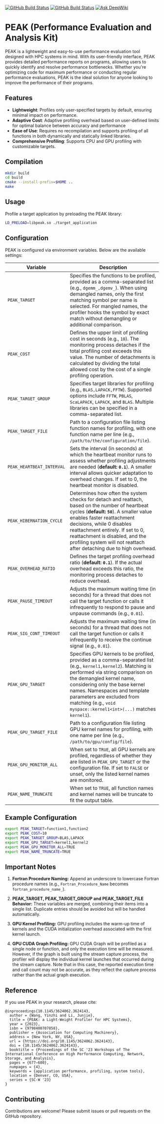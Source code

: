 [![GitHub Build Status](https://img.shields.io/github/actions/workflow/status/peak-team/peak/cmake.yml?branch=main&logo=GitHub)](https://github.com/peak-team/peak/actions/workflows/cmake.yml)
[![GitHub Build Status](https://img.shields.io/github/actions/workflow/status/peak-team/peak/mpi.yml?branch=main&logo=GitHub&label=test)](https://github.com/peak-team/peak/actions/workflows/mpi.yml)
[![Ask DeepWiki](https://deepwiki.com/badge.svg)](https://deepwiki.com/peak-team/peak)

# PEAK (Performance Evaluation and Analysis Kit)

PEAK is a lightweight and easy-to-use performance evaluation tool designed with HPC systems in mind. With its user-friendly interface, PEAK provides detailed performance reports on programs, allowing users to quickly identify and resolve performance bottlenecks. Whether you're optimizing code for maximum performance or conducting regular performance evaluations, PEAK is the ideal solution for anyone looking to improve the performance of their programs. 

## Features
- **Lightweight**: Profiles only user-specified targets by default, ensuring minimal impact on performance.
- **Adaptive Cost**: Adaptive profiling overhead based on user-defined limits for optimal balance between accuracy and performance
- **Ease of Use**: Requires no recompilation and supports profiling of all functions in both dynamically and statically linked libraries.
- **Comprehensive Profiling**: Supports CPU and GPU profiling with customizable targets.

## Compilation

```bash
mkdir build
cd build
cmake --install-prefix=$HOME ..
make
``` 

## Usage
Profile a target application by preloading the PEAK library:
```bash
LD_PRELOAD=libpeak.so ./target_application
``` 

## Configuration
PEAK is configured via environment variables. Below are the available settings:

| Variable | Description |
| --- | --- |
| `PEAK_TARGET` | Specifies the functions to be profiled, provided as a comma-separated list (e.g., `dgemm_,dgemv_`). When using demangled names, only the first matching symbol per name is selected. For mangled names, the profiler hooks the symbol by exact match without demangling or additional comparison. |
| `PEAK_COST` | Defines the upper limit of profiling cost in seconds (e.g., `10`). The monitoring process detaches if the total profiling cost exceeds this value. The number of detachments is calculated by dividing the total allowed cost by the cost of a single profiling operation. |
| `PEAK_TARGET_GROUP` | Specifies target libraries for profiling (e.g., `BLAS,LAPACK,FFTW`). Supported options include `FFTW`, `PBLAS`, `ScaLAPACK`, `LAPACK`, and `BLAS`. Multiple libraries can be specified in a comma-separated list. |
| `PEAK_TARGET_FILE` | Path to a configuration file listing function names for profiling, with one function name per line (e.g., `/path/to/the/configuration/file`). |
| `PEAK_HEARTBEAT_INTERVAL` | Sets the interval (in seconds) at which the heartbeat monitor runs to assess whether profiling adjustments are needed (**default: `0.1`**). A smaller interval allows quicker adaptation to overhead changes. If set to 0, the heartbeat monitor is disabled. |
| `PEAK_HIBERNATION_CYCLE` | Determines how often the system checks for detach and reattach, based on the number of heartbeat cycles (**default: `50`**). A smaller value enables faster reattachment decisions, while 0 disables reattachment entirely. If set to 0, reattachment is disabled, and the profiling system will not reattach after detaching due to high overhead. |
| `PEAK_OVERHEAD_RATIO` | Defines the target profiling overhead ratio (**default: `0.1`**). If the actual overhead exceeds this ratio, the monitoring process detaches to reduce overhead. |
| `PEAK_PAUSE_TIMEOUT` | Adjusts the maximum waiting time (in seconds) for a thread that does not call the target function or calls it infrequently to respond to pause and unpause commands (e.g., `0.01`). |
| `PEAK_SIG_CONT_TIMEOUT` | Adjusts the maximum waiting time (in seconds) for a thread that does not call the target function or calls it infrequently to receive the continue signal (e.g., `0.01`). |
| `PEAK_GPU_TARGET` | Specifies GPU kernels to be profiled, provided as a comma-separated list (e.g., `kernel1,kernel2`). Matching is performed via string comparison on the demangled kernel name, considering only the base kernel names. Namespaces and template parameters are excluded from matching (e.g., `void myspace::kernel1<int>(...)` matches `kernel1`). |
| `PEAK_GPU_TARGET_FILE` | Path to a configuration file listing GPU kernel names for profiling, with one name per line (e.g., `/path/to/gpu/config/file`). |
| `PEAK_GPU_MONITOR_ALL` | When set to `TRUE`, all GPU kernels are profiled, regardless of whether they are listed in `PEAK_GPU_TARGET` or the configuration file. If set to `FALSE` or unset, only the listed kernel names are monitored. |
| `PEAK_NAME_TRUNCATE` | When set to `TRUE`, all function names and kernel names will be truncate to fit the output table. |

## Example Configuration

```bash
export PEAK_TARGET=function1,function2
export PEAK_COST=10
export PEAK_TARGET_GROUP=BLAS,LAPACK
export PEAK_GPU_TARGET=kernel1,kernel2
export PEAK_GPU_MONITOR_ALL=TRUE
export PEAK_NAME_TRUNCATE=TRUE
```

## Important Notes

1. **Fortran Procedure Naming:**
Append an underscore to lowercase Fortran procedure names (e.g., `Fortran_Procedure_Name` becomes `fortran_procedure_name_`).

2. **PEAK_TARGET, PEAK_TARGET_GROUP and PEAK_TARGET_FILE Behavior:**
These variables are merged, combining their items into a single list. Duplicate entries should be avoided but will be handled automatically.

3. **GPU Kernel Profiling:**
GPU profiling includes the warm-up time of kernels and the CUDA initialization overhead associated with the first kernel launch.

4. **GPU CUDA Graph Profiling:**
GPU CUDA Graph will be profiled as a single node or function, and only the execution time will be measured. However, if the graph is built using the stream capture process, the profiler will display the individual kernel launches that occurred during the stream capture. Note that in this case, the reported execution time and call count may not be accurate, as they reflect the capture process rather than the actual graph execution.

## Reference
If you use PEAK in your research, please cite:

```
@inproceedings{10.1145/3624062.3624143,
  author = {Wang, Yinzhi and Li, Junjie},
  title = {PEAK: a Light-Weight Profiler for HPC Systems},
  year = {2023},
  isbn = {9798400707858},
  publisher = {Association for Computing Machinery},
  address = {New York, NY, USA},
  url = {https://doi.org/10.1145/3624062.3624143},
  doi = {10.1145/3624062.3624143},
  booktitle = {Proceedings of the SC '23 Workshops of The International Conference on High Performance Computing, Network, Storage, and Analysis},
  pages = {677–680},
  numpages = {4},
  keywords = {application performance, profiling, system tools},
  location = {Denver, CO, USA},
  series = {SC-W '23}
}
```

## Contributing
Contributions are welcome! Please submit issues or pull requests on the GitHub repository.

